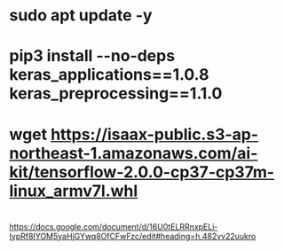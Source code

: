 # sudo apt update -y

# pip3 install --no-deps keras_applications==1.0.8 keras_preprocessing==1.1.0

# wget https://isaax-public.s3-ap-northeast-1.amazonaws.com/ai-kit/tensorflow-2.0.0-cp37-cp37m-linux_armv7l.whl

#

https://docs.google.com/document/d/16U0tELRRnxpELi-IypRf8IYOM5yaHjGYwq8OfCFwFzc/edit#heading=h.482vv22uukro
